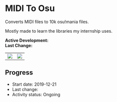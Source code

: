 # MIDI To Osu
Converts MIDI files to 10k osu!mania files.

Mostly made to learn the libraries my internship uses.

**Active Development:** <br>
**Last Change:** <br>
 
| | |
| :---: | :---: |
| ![](/Screenshots/.png) | ![](/Screenshots/.png) |

## Progress
- Start date: 2019-12-21
- Last change: 
- Activity status: Ongoing
